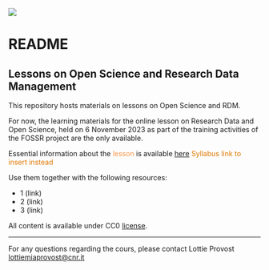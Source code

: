 ![](./resources/attachments/header.png)

# README

## Lessons on **Open Science and Research Data Management** 

This repository hosts materials on lessons on Open Science and RDM.

For now, the learning materials for the online lesson on Research Data and Open Science, held on 6 November 2023 as part of the training activities of the FOSSR project are the only available. 

Essential information about the <font color="#f79646">lesson</font> is available [here](https://lessons-open-science.github.io/template-lottie/latest/) 
<font color="#de7802">Syllabus link to insert instead</font>

Use them together with the following resources: 
- 1 (link)
- 2 (link)
- 3 (link)

All content is available under CC0 [license](./LICENSE).

----

For any questions regarding the cours, please contact Lottie Provost lottiemiaprovost@cnr.it
